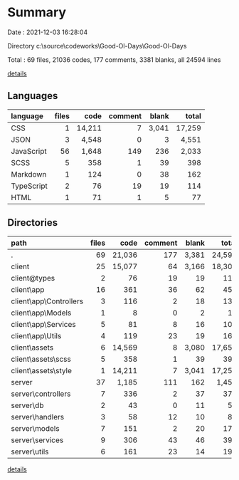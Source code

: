# Summary

Date : 2021-12-03 16:28:04

Directory c:\source\codeworks\Good-Ol-Days\Good-Ol-Days

Total : 69 files,  21036 codes, 177 comments, 3381 blanks, all 24594 lines

[details](details.md)

## Languages
| language | files | code | comment | blank | total |
| :--- | ---: | ---: | ---: | ---: | ---: |
| CSS | 1 | 14,211 | 7 | 3,041 | 17,259 |
| JSON | 3 | 4,548 | 0 | 3 | 4,551 |
| JavaScript | 56 | 1,648 | 149 | 236 | 2,033 |
| SCSS | 5 | 358 | 1 | 39 | 398 |
| Markdown | 1 | 124 | 0 | 38 | 162 |
| TypeScript | 2 | 76 | 19 | 19 | 114 |
| HTML | 1 | 71 | 1 | 5 | 77 |

## Directories
| path | files | code | comment | blank | total |
| :--- | ---: | ---: | ---: | ---: | ---: |
| . | 69 | 21,036 | 177 | 3,381 | 24,594 |
| client | 25 | 15,077 | 64 | 3,166 | 18,307 |
| client\@types | 2 | 76 | 19 | 19 | 114 |
| client\app | 16 | 361 | 36 | 62 | 459 |
| client\app\Controllers | 3 | 116 | 2 | 18 | 136 |
| client\app\Models | 1 | 8 | 0 | 2 | 10 |
| client\app\Services | 5 | 81 | 8 | 16 | 105 |
| client\app\Utils | 4 | 119 | 23 | 19 | 161 |
| client\assets | 6 | 14,569 | 8 | 3,080 | 17,657 |
| client\assets\scss | 5 | 358 | 1 | 39 | 398 |
| client\assets\style | 1 | 14,211 | 7 | 3,041 | 17,259 |
| server | 37 | 1,185 | 111 | 162 | 1,458 |
| server\controllers | 7 | 336 | 2 | 37 | 375 |
| server\db | 2 | 43 | 0 | 11 | 54 |
| server\handlers | 3 | 58 | 12 | 10 | 80 |
| server\models | 7 | 151 | 2 | 20 | 173 |
| server\services | 9 | 306 | 43 | 46 | 395 |
| server\utils | 6 | 161 | 23 | 14 | 198 |

[details](details.md)